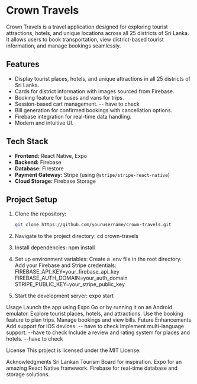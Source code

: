# Crown Travels

Crown Travels is a travel application designed for exploring tourist attractions, hotels, and unique locations across all 25 districts of Sri Lanka. It allows users to book transportation, view district-based tourist information, and manage bookings seamlessly.

## Features

- Display tourist places, hotels, and unique attractions in all 25 districts of Sri Lanka.
- Cards for district information with images sourced from Firebase.
- Booking feature for buses and vans for trips.
- Session-based cart management.  -- have to check
- Bill generation for confirmed bookings with cancellation options.
- Firebase integration for real-time data handling.
- Modern and intuitive UI.

## Tech Stack

- **Frontend:** React Native, Expo
- **Backend:** Firebase
- **Database:** Firestore
- **Payment Gateway:** Stripe (using `@stripe/stripe-react-native`)
- **Cloud Storage:** Firebase Storage

## Project Setup

1. Clone the repository:
   ```bash
   git clone https://github.com/yourusername/crown-travels.git

2. Navigate to the project directory:
   cd crown-travels

3. Install dependencies:
   npm install

4. Set up environment variables:
  Create a .env file in the root directory.
  Add your Firebase and Stripe credentials:
  FIREBASE_API_KEY=your_firebase_api_key
  FIREBASE_AUTH_DOMAIN=your_auth_domain
  STRIPE_PUBLIC_KEY=your_stripe_public_key

5. Start the development server:
  expo start

Usage
  Launch the app using Expo Go or by running it on an Android emulator.
  Explore tourist places, hotels, and attractions.
  Use the booking feature to plan trips.
  Manage bookings and view bills.
  Future Enhancements
  Add support for iOS devices. -- have to check
  Implement multi-language support. --have to check
  Include a review and rating system for places and hotels. --have to check

License
  This project is licensed under the MIT License.

Acknowledgments
  Sri Lankan Tourism Board for inspiration.
  Expo for an amazing React Native framework.
  Firebase for real-time database and storage solutions.
